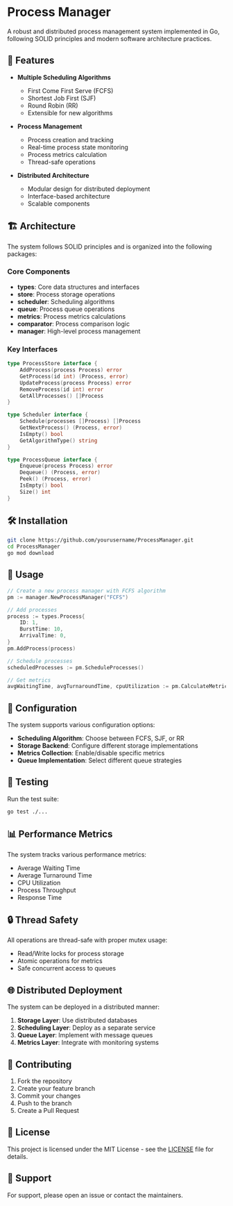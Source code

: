 # Process Manager

A robust and distributed process management system implemented in Go, following SOLID principles and modern software architecture practices.

## 🚀 Features

- **Multiple Scheduling Algorithms**
  - First Come First Serve (FCFS)
  - Shortest Job First (SJF)
  - Round Robin (RR)
  - Extensible for new algorithms

- **Process Management**
  - Process creation and tracking
  - Real-time process state monitoring
  - Process metrics calculation
  - Thread-safe operations

- **Distributed Architecture**
  - Modular design for distributed deployment
  - Interface-based architecture
  - Scalable components

## 🏗️ Architecture

The system follows SOLID principles and is organized into the following packages:

### Core Components

- **types**: Core data structures and interfaces
- **store**: Process storage operations
- **scheduler**: Scheduling algorithms
- **queue**: Process queue operations
- **metrics**: Process metrics calculations
- **comparator**: Process comparison logic
- **manager**: High-level process management

### Key Interfaces

```go
type ProcessStore interface {
    AddProcess(process Process) error
    GetProcess(id int) (Process, error)
    UpdateProcess(process Process) error
    RemoveProcess(id int) error
    GetAllProcesses() []Process
}

type Scheduler interface {
    Schedule(processes []Process) []Process
    GetNextProcess() (Process, error)
    IsEmpty() bool
    GetAlgorithmType() string
}

type ProcessQueue interface {
    Enqueue(process Process) error
    Dequeue() (Process, error)
    Peek() (Process, error)
    IsEmpty() bool
    Size() int
}
```

## 🛠️ Installation

```bash
git clone https://github.com/yourusername/ProcessManager.git
cd ProcessManager
go mod download
```

## 📖 Usage

```go
// Create a new process manager with FCFS algorithm
pm := manager.NewProcessManager("FCFS")

// Add processes
process := types.Process{
    ID: 1,
    BurstTime: 10,
    ArrivalTime: 0,
}
pm.AddProcess(process)

// Schedule processes
scheduledProcesses := pm.ScheduleProcesses()

// Get metrics
avgWaitingTime, avgTurnaroundTime, cpuUtilization := pm.CalculateMetrics()
```

## 🔧 Configuration

The system supports various configuration options:

- **Scheduling Algorithm**: Choose between FCFS, SJF, or RR
- **Storage Backend**: Configure different storage implementations
- **Metrics Collection**: Enable/disable specific metrics
- **Queue Implementation**: Select different queue strategies

## 🧪 Testing

Run the test suite:

```bash
go test ./...
```

## 📊 Performance Metrics

The system tracks various performance metrics:

- Average Waiting Time
- Average Turnaround Time
- CPU Utilization
- Process Throughput
- Response Time

## 🔒 Thread Safety

All operations are thread-safe with proper mutex usage:

- Read/Write locks for process storage
- Atomic operations for metrics
- Safe concurrent access to queues

## 🌐 Distributed Deployment

The system can be deployed in a distributed manner:

1. **Storage Layer**: Use distributed databases
2. **Scheduling Layer**: Deploy as a separate service
3. **Queue Layer**: Implement with message queues
4. **Metrics Layer**: Integrate with monitoring systems

## 📝 Contributing

1. Fork the repository
2. Create your feature branch
3. Commit your changes
4. Push to the branch
5. Create a Pull Request

## 📄 License

This project is licensed under the MIT License - see the [LICENSE](LICENSE) file for details.

## 🤝 Support

For support, please open an issue or contact the maintainers.
